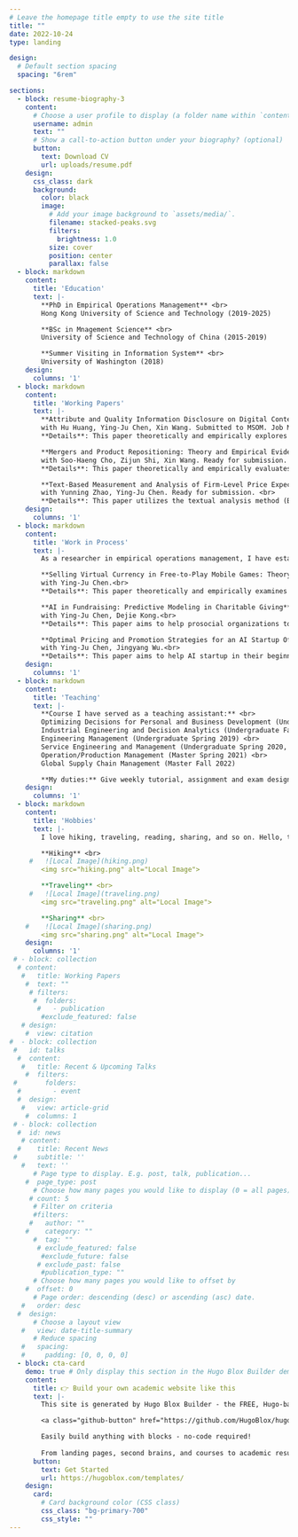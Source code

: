 ```yaml
---
# Leave the homepage title empty to use the site title
title: ""
date: 2022-10-24
type: landing

design:
  # Default section spacing
  spacing: "6rem"

sections:
  - block: resume-biography-3
    content:
      # Choose a user profile to display (a folder name within `content/authors/`)
      username: admin
      text: ""
      # Show a call-to-action button under your biography? (optional)
      button:
        text: Download CV
        url: uploads/resume.pdf
    design:
      css_class: dark
      background:
        color: black
        image:
          # Add your image background to `assets/media/`.
          filename: stacked-peaks.svg
          filters:
            brightness: 1.0
          size: cover
          position: center
          parallax: false
  - block: markdown
    content:
      title: 'Education'
      text: |-
        **PhD in Empirical Operations Management** <br>
        Hong Kong University of Science and Technology (2019-2025)

        **BSc in Mnagement Science** <br>
        University of Science and Technology of China (2015-2019)

        **Summer Visiting in Information System** <br>
        University of Washington (2018)
    design:
      columns: '1'
  - block: markdown
    content:
      title: 'Working Papers'
      text: |-
        **Attribute and Quality Information Disclosure on Digital Content Platforms: Theory and Empirical Evidence** <br>
        with Hu Huang, Ying-Ju Chen, Xin Wang. Submitted to MSOM. Job Market Paper. <br>
        **Details**: This paper theoretically and empirically explores information disclosure strategies in the digital content platform. Our results indicate that firms with higher vertical quality are less likely to disclose attribute information to consumers, irrespective of the availability of quality information.

        **Mergers and Product Repositioning: Theory and Empirical Evidence** <br>
        with Soo-Haeng Cho, Zijun Shi, Xin Wang. Ready for submission. <br>
        **Details**: This paper theoretically and empirically evaluates the merger effects of consumer welfare after product repositioning. A merger between two firms in the high-end markets is possible to improve consumer surplus, whereas a merger between two firms in the low-end markets always hurts consumers.

        **Text-Based Measurement and Analysis of Firm-Level Price Expectations from Earnings Call Transcripts** <br>
        with Yunning Zhao, Ying-Ju Chen. Ready for submission. <br>
        **Details**: This paper utilizes the textual analysis method (BERT) to develop a paradigm for measuring firms’ expectations and construct a novel firm-level indicator of firms’ price expectations based on over 400, 000 quarterly earnings conference-call transcripts.
    design:
      columns: '1'
  - block: markdown
    content:
      title: 'Work in Process'
      text: |-
        As a researcher in empirical operations management, I have established many strong connections with industry and academia. Typically, it takes several years to await the outcomes of an empirical research project. Patience, enthusiasm, and a touch of luck are indispensable companions on this academic journey. I list some of my ongoing work here.

        **Selling Virtual Currency in Free-to-Play Mobile Games: Theory and Empirical Evidence** <br>
        with Ying-Ju Chen.<br>
        **Details**: This paper theoretically and empirically examines the optimal virtual currency strategy of the free-to-play mobile game design scenario. The data is obtained through a game data agency who provides everyday investigations over apps across different platforms.

        **AI in Fundraising: Predictive Modeling in Charitable Giving** <br>
        with Ying-Ju Chen, Dejie Kong.<br>
        **Details**: This paper aims to help prosocial organizations to find their optimal fundraising strategies. The data is obtained through a prosocial data platform who provides services to a large number of NGOs.

        **Optimal Pricing and Promotion Strategies for an AI Startup Offering Software-Hardware Emotion Solutions** <br>
        with Ying-Ju Chen, Jingyang Wu.<br>
        **Details**: This paper aims to help AI startup in their beginning period. The data is obtained from an AI startup company.
    design:
      columns: '1'
  - block: markdown
    content:
      title: 'Teaching'
      text: |-
        **Course I have served as a teaching assistant:** <br>
        Optimizing Decisions for Personal and Business Development (Undergraduate Spring 2023) <br>
        Industrial Engineering and Decision Analytics (Undergraduate Fall 2020, Fall 2021) <br>
        Engineering Management (Undergraduate Spring 2019) <br>
        Service Engineering and Management (Undergraduate Spring 2020, Spring 2021, Fall 2022) <br>
        Operation/Production Management (Master Spring 2021) <br>
        Global Supply Chain Management (Master Fall 2022) 

        **My duties:** Give weekly tutorial, assignment and exam design, lecture assistant, grading work, office hour. Students said that I am friendly and helpful. <span class="red-heart">❤️</span>
    design:
      columns: '1'
  - block: markdown
    content:
      title: 'Hobbies'
      text: |-
        I love hiking, traveling, reading, sharing, and so on. Hello, the fantastic world!

        **Hiking** <br>
     #   ![Local Image](hiking.png)
        <img src="hiking.png" alt="Local Image">

        **Traveling** <br>
     #   ![Local Image](traveling.png)
        <img src="traveling.png" alt="Local Image">

        **Sharing** <br>
    #    ![Local Image](sharing.png)
        <img src="sharing.png" alt="Local Image">
    design:
      columns: '1'
 # - block: collection
  # content:
   #   title: Working Papers
    #  text: ""
     # filters:
      #  folders:
       #   - publication
        #exclude_featured: false
   # design:
    #  view: citation
#  - block: collection
 #   id: talks
  #  content:
   #   title: Recent & Upcoming Talks
    #  filters:
 #       folders:
  #        - event
  #  design:
   #   view: article-grid
    #  columns: 1
 # - block: collection
  #  id: news
   # content:
  #    title: Recent News
 #     subtitle: ''
   #   text: ''
      # Page type to display. E.g. post, talk, publication...
    #  page_type: post
      # Choose how many pages you would like to display (0 = all pages)
     # count: 5
      # Filter on criteria
      #filters:
     #   author: ""
    #    category: ""
      #  tag: ""
       # exclude_featured: false
        #exclude_future: false
       # exclude_past: false
        #publication_type: ""
      # Choose how many pages you would like to offset by
    #  offset: 0
      # Page order: descending (desc) or ascending (asc) date.
   #   order: desc
  #  design:
      # Choose a layout view
   #   view: date-title-summary
      # Reduce spacing
   #   spacing:
   #     padding: [0, 0, 0, 0]
  - block: cta-card
    demo: true # Only display this section in the Hugo Blox Builder demo site
    content:
      title: 👉 Build your own academic website like this
      text: |-
        This site is generated by Hugo Blox Builder - the FREE, Hugo-based open source website builder trusted by 250,000+ academics like you.

        <a class="github-button" href="https://github.com/HugoBlox/hugo-blox-builder" data-color-scheme="no-preference: light; light: light; dark: dark;" data-icon="octicon-star" data-size="large" data-show-count="true" aria-label="Star HugoBlox/hugo-blox-builder on GitHub">Star</a>

        Easily build anything with blocks - no-code required!
        
        From landing pages, second brains, and courses to academic resumés, conferences, and tech blogs.
      button:
        text: Get Started
        url: https://hugoblox.com/templates/
    design:
      card:
        # Card background color (CSS class)
        css_class: "bg-primary-700"
        css_style: ""
---
```

